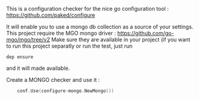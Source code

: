 This is a configuration checker for the nice go configuration tool : https://github.com/paked/configure

It will enable you to use a mongo db collection as a source of your settings.
This project require the MGO mongo driver : https://github.com/go-mgo/mgo/tree/v2
Make sure they are available in your project (if you want to run this project separatly or run the test, just run 
```
dep ensure
```
and it will made available.


Create a MONGO checker and use it :

```go
	conf.Use(configure-mongo.NewMongo())
```
